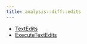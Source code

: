 ```yaml
---
title: analysis::diff::edits
---
```



* [TextEdits](../../../../Library/analysis/diff/edits/TextEdits.md)
* [ExecuteTextEdits](../../../../Library/analysis/diff/edits/ExecuteTextEdits.md)